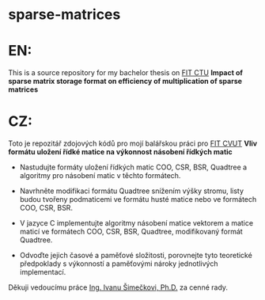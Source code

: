 sparse-matrices
============================

EN:   
===

This is a source repository for my bachelor thesis on [FIT CTU](http://fit.cvut.cz/en "Czech Technical University in Prague, Faculty of Information Technology") **Impact of sparse matrix storage format on efficiency of multiplication of sparse matrices**

CZ:
===

Toto je repozitář zdojových kódů pro mojí balářskou práci pro [FIT CVUT](http://fit.cvut.cz/ "České vysoké učení technické v Praze Fakulta informačních technologií") **Vliv formátu uložení řídké matice na výkonnost násobení řídkých matic**

 * Nastudujte formáty uložení řídkých matic COO, CSR, BSR, Quadtree a algoritmy
   pro násobení matic v těchto formátech.
 
 * Navrhněte modifikaci formátu Quadtree snížením výšky stromu, listy budou
   tvořeny podmaticemi ve formátu husté matice nebo ve formátech COO, CSR, BSR.

 * V jazyce C implementujte algoritmy násobení matice vektorem a matice maticí
   ve formátech COO, CSR, BSR, Quadtree, modifikovaný formát Quadtree.

 * Odvoďte jejich časové a paměťové složitosti, porovnejte tyto teoretické
   předpoklady s výkonností a paměťovými nároky jednotlivých implementací.

Děkuji vedoucímu práce [Ing. Ivanu Šimečkovi, Ph.D.](http://shimi.webzdarma.cz/vyzkum/research.html) za cenné rady.
